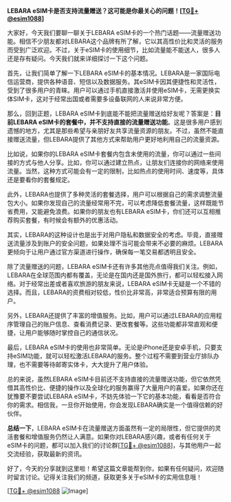 **LEBARA eSIM卡是否支持流量赠送？这可能是你最关心的问题！[[TG💪+ @esim1088](https://t.me/s/esim1088)]**

大家好，今天我们要聊一聊关于LEBARA eSIM卡的一个热门话题——流量赠送功能。相信不少朋友都对LEBARA这个品牌有所了解，它以其高性价比和灵活的服务而受到广泛欢迎。不过，关于eSIM卡的使用细节，比如流量能不能送人，很多人还是存有疑问。今天我们就来详细探讨一下这个问题。

首先，让我们简单了解一下LEBARA eSIM卡的基本情况。LEBARA是一家国际电信运营商，提供各种语音、短信以及数据服务。其eSIM卡因其便捷性和灵活性，受到了很多用户的青睐。用户可以通过手机直接激活并使用eSIM卡，无需更换实体SIM卡，这对于经常出国或者需要多设备联网的人来说非常方便。

那么，回到正题，LEBARA eSIM卡到底能不能把流量赠送给好友呢？答案是：**目前LEBARA eSIM卡的套餐中，并不支持直接的流量赠送功能**。这是很多用户感到遗憾的地方，尤其是那些希望与亲朋好友共享流量资源的朋友。不过，虽然不能直接赠送流量，但LEBARA提供了其他方式来帮助用户更好地利用自己的流量资源。

比如说，如果你的LEBARA eSIM卡套餐内包含未使用的流量，你可以通过一些间接的方式与他人分享。比如，你可以通过建立热点，让朋友们连接你的网络来使用流量。当然，这种方式可能会有一定的限制，比如热点的使用时间、速度等，具体还是要看你的套餐规定。

此外，LEBARA也提供了多种灵活的套餐选择，用户可以根据自己的需求调整流量包大小。如果你发现自己的流量经常用不完，可以考虑降低套餐流量，这样既能节省费用，又能避免浪费。如果你的朋友也有LEBARA eSIM卡，你们还可以互相推荐购买套餐，有时候会有额外的优惠活动。

其实，LEBARA的这种设计也是出于对用户隐私和数据安全的考虑。毕竟，直接赠送流量涉及到账户的安全问题，如果处理不当可能会带来不必要的麻烦。LEBARA更倾向于让用户通过官方渠道进行操作，确保每一笔交易都透明且安全。

除了流量赠送的问题，LEBARA eSIM卡还有许多其他亮点值得我们关注。例如，LEBARA在全球范围内都有覆盖，无论是在国内还是国外旅行，都可以轻松接入网络。对于经常出差或者喜欢旅游的朋友来说，LEBARA eSIM卡无疑是一个不错的选择。而且，LEBARA的资费相对较低，性价比非常高，非常适合预算有限的用户。

另外，LEBARA还提供了丰富的增值服务。比如，用户可以通过LEBARA的应用程序管理自己的账户信息、查看消费记录、更改套餐等。这些功能都非常直观和便捷，让用户能够随时掌控自己的通信状况。

最后，LEBARA eSIM卡的使用也非常简单。无论是iPhone还是安卓手机，只要支持eSIM功能，就可以轻松激活LEBARA的服务。整个过程不需要到营业厅排队办理，也不需要等待邮寄实体卡，大大提升了用户体验。

总的来说，虽然LEBARA eSIM卡目前还不支持直接的流量赠送功能，但它依然凭借其高性价比、便捷的操作以及全球化的服务赢得了大量用户的喜爱。如果你还在犹豫要不要尝试LEBARA eSIM卡，不妨先体验一下它的基本功能，看看是否符合你的需求。相信我，一旦你开始使用，你会发现LEBARA确实是一个值得信赖的好伙伴。

**总结一下**，LEBARA eSIM卡在流量赠送方面虽然有一定的局限性，但它提供的灵活套餐和增值服务仍然让人满意。如果你对LEBARA感兴趣，或者有任何关于eSIM卡的问题，都可以加入我们的讨论群[[TG💪+ @esim1088](https://t.me/s/esim1088)]，与其他用户一起交流经验，获取最新的资讯。

好了，今天的分享就到这里啦！希望这篇文章能帮到你，如果有任何疑问，欢迎随时留言讨论。记得关注我们的频道，获取更多关于eSIM卡的实用信息哦！

[[TG💪+ @esim1088](https://t.me/s/esim1088) ![Image](https://i.postimg.cc/4NQfJmqS/Snipaste-2025-05-13-00-14-12.png)]